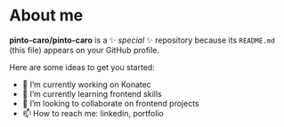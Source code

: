 # About me

**pinto-caro/pinto-caro** is a ✨ _special_ ✨ repository because its `README.md` (this file) appears on your GitHub profile.

Here are some ideas to get you started:

- 🔭 I’m currently working on Konatec
- 🌱 I’m currently learning frontend skills
- 👯 I’m looking to collaborate on frontend projects
- 📫 How to reach me: linkedin, portfolio
